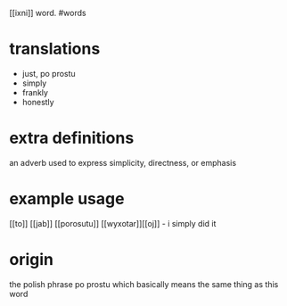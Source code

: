 [[ixni]] word.
#words
# translations
- just, po prostu
- simply
- frankly
- honestly
# extra definitions
an adverb used to express simplicity, directness, or emphasis
# example usage
[[to]] [[jab]] [[porosutu]] [[wyxotar]][[oj]] - i simply did it
# origin
the polish phrase po prostu which basically means the same thing as this word